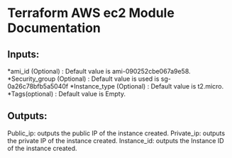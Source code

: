 # Terraform AWS ec2 Module Documentation

## Inputs:
*ami_id (Optional) : Default value is ami-090252cbe067a9e58.
*Security_group (Optional) : Default value is used is sg-0a26c78bfb5a5040f
*Instance_type (Optional) : Default value is t2.micro.
*Tags(optional) : Default value is Empty.

## Outputs:
Public_ip: outputs the public IP of the instance created.
Private_ip: outputs the private IP of the instance created.
Instance_id: outputs the Instance ID of the instance created.